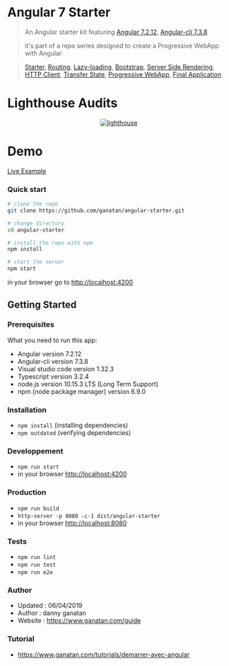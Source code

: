# Angular 7 Starter


> An Angular starter kit featuring [Angular 7.2.12](https://angular.io), [Angular-cli 7.3.8](https://cli.angular.io/)

> it's part of a repo series designed to create a Progressive WebApp with Angular

> [Starter](https://github.com/ganatan/angular-starter),
[Routing](https://github.com/ganatan/angular-starter-routing),
[Lazy-loading](https://github.com/ganatan/angular-starter-lazy),
[Bootstrap](https://github.com/ganatan/angular-starter-bootstrap),
[Server Side Rendering](https://github.com/ganatan/angular-starter-ssr),
[HTTP Client](https://github.com/ganatan/angular-starter-httpclient),
[Transfer State](https://github.com/ganatan/angular-starter-transferstate),
[Progressive WebApp](https://github.com/ganatan/angular-starter-pwa),
[Final Application](https://github.com/ganatan/angular-webapp)

# Lighthouse Audits

<p align="center">
  <a href="https://angular.ganatan.com" target="_blank">
    <img  alt="lighthouse" src="https://www.ganatan.org/articles/img/ApplicationWeb-lightouse-result-final.jpg" class="img-responsive">
  </a>
</p>

# Demo

[Live Example](https://angular.ganatan.com)

### Quick start

```bash
# clone the repo
git clone https://github.com/ganatan/angular-starter.git

# change directory
cd angular-starter

# install the repo with npm
npm install

# start the server
npm start

```
in your browser go to [http://localhost:4200](http://localhost:4200) 


## Getting Started

### Prerequisites
What you need to run this app:
* Angular version 7.2.12
* Angular-cli version 7.3.8
* Visual studio code version 1.32.3
* Typescript version 3.2.4
* node.js version 10.15.3 LTS (Long Term Support)
* npm (node package manager) version 6.9.0

### Installation
* `npm install` (installing dependencies)
* `npm outdated` (verifying dependencies)

### Developpement
* `npm run start`
*  in your browser [http://localhost:4200](http://localhost:4200) 


### Production 
* `npm run build`
* `http-server -p 8080 -c-1 dist/angular-starter`
*  in your browser [http://localhost:8080](http://localhost:8080) 

### Tests
* `npm run lint`
* `npm run test`
* `npm run e2e`

### Author
* Updated : 06/04/2019
* Author  : danny ganatan
* Website : https://www.ganatan.com/guide

### Tutorial
* https://www.ganatan.com/tutorials/demarrer-avec-angular



